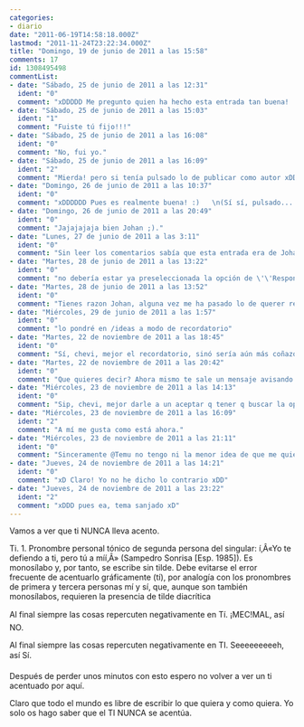 ```yaml
---
categories:
- diario
date: "2011-06-19T14:58:18.000Z"
lastmod: "2011-11-24T23:22:34.000Z"
title: "Domingo, 19 de junio de 2011 a las 15:58"
comments: 17
id: 1308495498
commentList:
- date: "Sábado, 25 de junio de 2011 a las 12:31"
  ident: "0"
  comment: "xDDDDD Me pregunto quien ha hecho esta entrada tan buena! :)"
- date: "Sábado, 25 de junio de 2011 a las 15:03"
  ident: "1"
  comment: "Fuiste tú fijo!!!"
- date: "Sábado, 25 de junio de 2011 a las 16:08"
  ident: "0"
  comment: "No, fui yo."
- date: "Sábado, 25 de junio de 2011 a las 16:09"
  ident: "2"
  comment: "Mierda! pero si tenía pulsado lo de publicar como autor xDD"
- date: "Domingo, 26 de junio de 2011 a las 10:37"
  ident: "0"
  comment: "xDDDDDD Pues es realmente buena! :)   \n(Sí sí, pulsado... qerias q se te reconociese)"
- date: "Domingo, 26 de junio de 2011 a las 20:49"
  ident: "0"
  comment: "Jajajajaja bien Johan ;)."
- date: "Lunes, 27 de junio de 2011 a las 3:11"
  ident: "0"
  comment: "Sin leer los comentarios sabía que esta entrada era de Johan ajajaja 8-)"
- date: "Martes, 28 de junio de 2011 a las 13:22"
  ident: "0"
  comment: "no debería estar ya preseleccionada la opción de \'\'Responder desde tu cuenta\'\' deberías darle a publicar y entonces te saltase un mensaje diciendo0 \'\'selecciona tu identidad. Quieres: Responder desde tu cuenta de Chevismo  \n                                                                                                                  Responder de manera Anónima  \n                                                                                                                  Publicar como autor (Manteniéndote anónimo)  \n  \nClaro que todo es cuestión de tener cuidado a la hora de publicar el comentario.  \n  \nCataliina, ves como el ti no se acentúa xD"
- date: "Martes, 28 de junio de 2011 a las 13:52"
  ident: "0"
  comment: "Tienes razon Johan, alguna vez me ha pasado lo de querer responder anonimamente y acabe respondiendo desde mi cuenta, me apunto la idea para añadirla. Aunque quizas simplemente añada un mensajito \"Vas a responder desde tu cuenta /Anonimamente, estas seguro?\""
- date: "Miércoles, 29 de junio de 2011 a las 1:57"
  ident: "0"
  comment: "lo pondré en /ideas a modo de recordatorio"
- date: "Martes, 22 de noviembre de 2011 a las 18:45"
  ident: "0"
  comment: "Sí, chevi, mejor el recordatorio, sinó sería aún más coñazo xDD"
- date: "Martes, 22 de noviembre de 2011 a las 20:42"
  ident: "0"
  comment: "Que quieres decir? Ahora mismo te sale un mensaje avisando de que vas a responder desde tu cuenta, no es eso lo que quereis?"
- date: "Miércoles, 23 de noviembre de 2011 a las 14:13"
  ident: "0"
  comment: "Sip, chevi, mejor darle a un aceptar q tener q buscar la opcion y despues a aceptar xDD lo más cómodo pero qiza más peligroso es sin mensaje ninguno, despues el mensaje de \"stas seguro?\" y lo más incomodo sería lo de elegir desde donde qieres enviarlo, cuando ya puedes hacerlo abajo donde pone \"Identidad:\"xD"
- date: "Miércoles, 23 de noviembre de 2011 a las 16:09"
  ident: "2"
  comment: "A mí me gusta como está ahora."
- date: "Miércoles, 23 de noviembre de 2011 a las 21:11"
  ident: "0"
  comment: "Sinceramente @Temu no tengo ni la menor idea de que me quieres decir con eso. Ahora mismo no lo veo demasiado \"molesto\":  \nSi quieres publicar desde tu cuenta, solo tienes que darle a Publicar y Aceptar. Si quieres publicar anonimamente, es igual que siempre..."
- date: "Jueves, 24 de noviembre de 2011 a las 14:21"
  ident: "0"
  comment: "xD Claro! Yo no he dicho lo contrario xDD"
- date: "Jueves, 24 de noviembre de 2011 a las 23:22"
  ident: "2"
  comment: "xDDD pues ea, tema sanjado xD"
---
```


Vamos a ver que ti NUNCA lleva  acento.   
  
Ti. 1. Pronombre personal tónico de segunda persona del singular: í‚Â«Yo te defiendo a ti, pero tú a míí‚Â» (Sampedro Sonrisa [Esp. 1985]). Es monosílabo y, por tanto, se escribe sin tilde. Debe evitarse el error frecuente de acentuarlo gráficamente (tí), por analogía con los pronombres de primera y tercera personas mí y sí, que, aunque son también monosílabos, requieren la presencia de tilde diacrítica  
  
Al final siempre las cosas repercuten negativamente en Tí. ¡MEC!MAL, así NO.  
  
Al final siempre las cosas repercuten negativamente en TI. Seeeeeeeeeh, así Sí.  
  
Después de perder unos minutos con esto espero no volver a ver un ti acentuado por aquí.  
  
Claro que todo el mundo es libre de escribir lo que quiera y como quiera. Yo solo os hago saber que el TI NUNCA se acentúa.